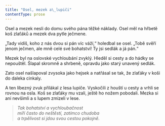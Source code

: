 ```yaml
---
title: "Osel, mezek a\_lupiči"
contentType: prose
---
```


Osel a mezek nesli do domu svého pána těžké náklady. Osel měl na hřbetě koš zlaťáků a mezek dva pytle ječmene.

„Tady vidíš, koho z nás dvou si pán víc váží,“ holedbal se osel. „Tobě svěří jenom ječmen, ale mně celé své bohatství! Ty jsi sedlák a já pán.“

Mezek byl na oslovské vychloubání zvyklý. Hleděl si cesty a do hádky se nepouštěl. Šlapal skromně a shrbeně, opravdu jako starý unavený sedlák.

Zato osel našlapoval zvysoka jako hejsek a natřásal se tak, že zlaťáky v koši do daleka cinkaly.

A ten líbezný zvuk přilákal z lesa lupiče. Vyskočili z houští u cesty a vrhli se rovnou na osla. Koš se zlaťáky mu vzali, ještě ho nožem pobodali. Mezka si ani nevšimli a s lupem zmizeli v lese.

  

> _Tak bohatství a vychloubačnost  
> míří často do neštěstí, zatímco chudoba  
> a trpělivost si jdou svou cestou pokojně._
